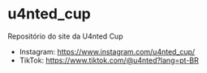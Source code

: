 # u4nted_cup
Repositório do site da U4nted Cup

- Instagram: https://www.instagram.com/u4nted_cup/
- TikTok: https://www.tiktok.com/@u4nted?lang=pt-BR
